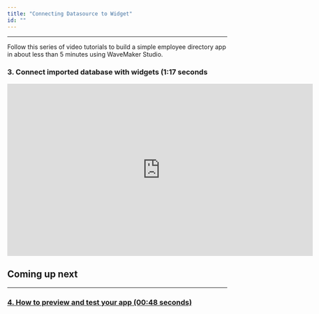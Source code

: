 ```yaml
---
title: "Connecting Datasource to Widget"
id: ""
---
```

---

Follow this series of video tutorials to build a simple employee directory app in about less than 5 minutes using WaveMaker Studio.

### 3. Connect imported database with widgets (1:17 seconds

<iframe width="700" height="394" src="https://www.youtube-nocookie.com/embed/sdC_4yv-D7Q?rel=0" frameborder="0" allow="accelerometer; autoplay; encrypted-media" allowfullscreen></iframe>

## Coming up next

---

### [4. How to preview and test your app (00:48 seconds)](/learn/tutorials/build-app-in-5-minutes/preview-test-app)